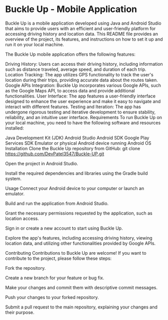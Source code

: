 # Buckle Up - Mobile Application
Buckle Up is a mobile application developed using Java and Android Studio that aims to provide users with an efficient and user-friendly platform for accessing driving history and location data. This README file provides an overview of the project, its features, and instructions on how to set it up and run it on your local machine.


The Buckle Up mobile application offers the following features:

Driving History: Users can access their driving history, including information such as distance traveled, average speed, and duration of each trip.
Location Tracking: The app utilizes GPS functionality to track the user's location during their trips, providing accurate data about the routes taken.
Google APIs Integration: Buckle Up incorporates various Google APIs, such as the Google Maps API, to access data and provide additional functionalities.
User Interface: The app features a user-friendly interface designed to enhance the user experience and make it easy to navigate and interact with different features.
Testing and Iteration: The app has undergone rigorous testing and iterative development to ensure stability, reliability, and an intuitive user interface.
Requirements
To run Buckle Up on your local machine, you need to have the following software and resources installed:

Java Development Kit (JDK)
Android Studio
Android SDK
Google Play Services SDK
Emulator or physical Android device running Android OS
Installation
Clone the Buckle Up repository from GitHub:
git clone https://github.com/DevPatel3547/Buckle-UP.git

Open the project in Android Studio.

Install the required dependencies and libraries using the Gradle build system.

Usage
Connect your Android device to your computer or launch an emulator.

Build and run the application from Android Studio.

Grant the necessary permissions requested by the application, such as location access.

Sign in or create a new account to start using Buckle Up.

Explore the app's features, including accessing driving history, viewing location data, and utilizing other functionalities provided by Google APIs.

Contributing
Contributions to Buckle Up are welcome! If you want to contribute to the project, please follow these steps:

Fork the repository.

Create a new branch for your feature or bug fix.

Make your changes and commit them with descriptive commit messages.

Push your changes to your forked repository.

Submit a pull request to the main repository, explaining your changes and their purpose.
